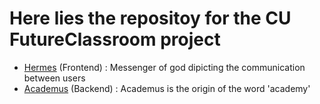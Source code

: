 # Here lies the repositoy for the CU FutureClassroom project

- [Hermes](https://github.com/CU-FutureClassroom/Hermes) (Frontend) : Messenger of god dipicting the communication between users
- [Academus](https://github.com/CU-FutureClassroom/Academus) (Backend) : Academus is the origin of the word 'academy'
